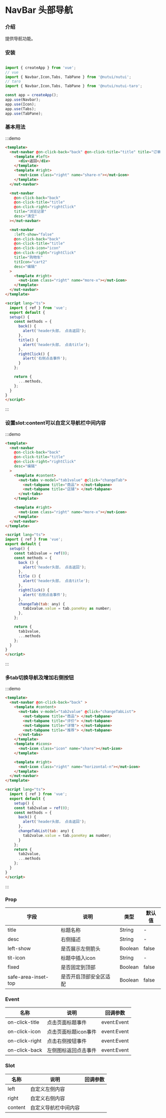 # NavBar 头部导航

### 介绍 

提供导航功能。

### 安装

```javascript

import { createApp } from 'vue';
// vue
import { Navbar,Icon,Tabs, TabPane } from '@nutui/nutui';
// taro
import { Navbar,Icon,Tabs, TabPane } from '@nutui/nutui-taro';

const app = createApp();
app.use(Navbar);
app.use(Icon);
app.use(Tabs);
app.use(TabPane);
```

### 基本用法

:::demo
```html
<template>
  <nut-navbar @on-click-back="back" @on-click-title="title" title="订单详情">
    <template #left>
      <div>返回</div>
    </template>
    <template #right>
      <nut-icon class="right" name="share-n"></nut-icon>
    </template>
  </nut-navbar>

  <nut-navbar
    @on-click-back="back"
    @on-click-title="title"
    @on-click-right="rightClick"
    title="浏览记录"
    desc="清空"
  ></nut-navbar>

  <nut-navbar
    :left-show="false"
    @on-click-back="back"
    @on-click-title="title"
    @on-click-icon="icon"
    @on-click-right="rightClick"
    title="购物车"
    titIcon="cart2"
    desc="编辑"
  >
    <template #right>
      <nut-icon class="right" name="more-x"></nut-icon>
    </template>
  </nut-navbar>
</template>

<script lang="ts">
  import { ref } from 'vue';
  export default {
  setup() {
    const methods = {
      back() {
        alert('header头部， 点击返回');
      },
      title() {
        alert('header头部， 点击title');
      },
      rightClick() {
        alert('右侧点击事件');
      }
    };

    return {
      ...methods,
    };
  }
}
</script>

```
:::

### 设置slot:content可以自定义导航栏中间内容

:::demo
```html
<template>
  <nut-navbar
    @on-click-back="back"
    @on-click-title="title"
    @on-click-right="rightClick"
    desc="编辑"
  >
    <template #content>
      <nut-tabs v-model="tab1value" @click="changeTab">
        <nut-tabpane title="商品"> </nut-tabpane>
        <nut-tabpane title="店铺"> </nut-tabpane>
      </nut-tabs>
    </template>

    <template #right>
      <nut-icon class="right" name="more-x"></nut-icon>
    </template>
  </nut-navbar>
</template>

<script lang="ts">
import { ref } from 'vue';
export default {
  setup() {
    const tab1value = ref(0);
    const methods = {
      back () {
        alert('header头部， 点击返回');
      },
      title () {
        alert('header头部， 点击title');
      },
      rightClick() {
        alert('右侧点击事件');
      },
      changeTab(tab: any) {
        tab1value.value = tab.paneKey as number;
      },
    };

    return {
      tab1value,
      ...methods
    };
  }
}
</script>
```
:::

### 多tab切换导航及增加右侧按钮

:::demo
```html
<template>
  <nut-navbar @on-click-back="back" >
    <template #content>
      <nut-tabs v-model="tab2value" @click="changeTabList">
        <nut-tabpane title="商品"> </nut-tabpane>
        <nut-tabpane title="评价"> </nut-tabpane>
        <nut-tabpane title="详情"> </nut-tabpane>
        <nut-tabpane title="推荐"> </nut-tabpane>
      </nut-tabs>
    </template>
    <template #icons>
      <nut-icon class="icon" name="share"></nut-icon>
    </template>

    <template #right>
      <nut-icon class="right" name="horizontal-n"></nut-icon>
    </template>
  </nut-navbar>
</template>

<script lang="ts">
  import { ref } from 'vue';
  export default {
    setup() {
    const tab2value = ref(0);
    const methods = {
      back() {
        alert('header头部， 点击返回');
      },
      changeTabList(tab: any) {
        tab2value.value = tab.paneKey as number;
      }
    };
    return {
      tab2value,
      ...methods
    };
  }
}
</script>

```
:::

### Prop  

| 字段            | 说明                                                                                           | 类型    | 默认值  |
|-----------------|------------------------------------------------------------------------------------------------|---------|---------|
| title           | 标题名称                                                                                       | String  | -       |
| desc            | 右侧描述                                                                                       | String  | -       |
| left-show        | 是否展示左侧箭头                                                                               | Boolean | false   |
| tit-icon         | 标题中插入icon                                                                                    | String  |-|                                          
| fixed           | 是否固定到顶部                                                                                       | Boolean  | false       |
| safe-area-inset-top           | 是否开启顶部安全区适配                                                                                       | Boolean  | false       |

### Event
| 名称  | 说明     | 回调参数    |
|-------|----------|-------------|
| on-click-title | 点击页面标题事件 | event:Event |
| on-click-icon | 点击页面标题icon事件 | event:Event |
| on-click-right | 点击右侧按钮事件 | event:Event |
| on-click-back | 左侧图标返回点击事件 | event:Event |

### Slot
| 名称  | 说明     | 回调参数    |
|-------|----------|-------------|
| left | 自定义左侧内容 |  |
| right | 自定义右侧内容 |  |
| content |  自定义导航栏中间内容 |  |